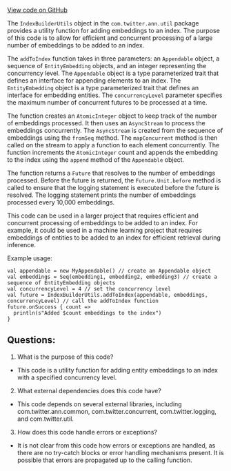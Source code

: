 [View code on GitHub](https://github.com/misbahsy/the-algorithm/ann/src/main/scala/com/twitter/ann/util/IndexBuilderUtils.scala)

The `IndexBuilderUtils` object in the `com.twitter.ann.util` package provides a utility function for adding embeddings to an index. The purpose of this code is to allow for efficient and concurrent processing of a large number of embeddings to be added to an index. 

The `addToIndex` function takes in three parameters: an `Appendable` object, a sequence of `EntityEmbedding` objects, and an integer representing the concurrency level. The `Appendable` object is a type parameterized trait that defines an interface for appending elements to an index. The `EntityEmbedding` object is a type parameterized trait that defines an interface for embedding entities. The `concurrencyLevel` parameter specifies the maximum number of concurrent futures to be processed at a time.

The function creates an `AtomicInteger` object to keep track of the number of embeddings processed. It then uses an `AsyncStream` to process the embeddings concurrently. The `AsyncStream` is created from the sequence of embeddings using the `fromSeq` method. The `mapConcurrent` method is then called on the stream to apply a function to each element concurrently. The function increments the `AtomicInteger` count and appends the embedding to the index using the `append` method of the `Appendable` object. 

The function returns a `Future` that resolves to the number of embeddings processed. Before the future is returned, the `Future.Unit.before` method is called to ensure that the logging statement is executed before the future is resolved. The logging statement prints the number of embeddings processed every 10,000 embeddings.

This code can be used in a larger project that requires efficient and concurrent processing of embeddings to be added to an index. For example, it could be used in a machine learning project that requires embeddings of entities to be added to an index for efficient retrieval during inference. 

Example usage:

```
val appendable = new MyAppendable() // create an Appendable object
val embeddings = Seq(embedding1, embedding2, embedding3) // create a sequence of EntityEmbedding objects
val concurrencyLevel = 4 // set the concurrency level
val future = IndexBuilderUtils.addToIndex(appendable, embeddings, concurrencyLevel) // call the addToIndex function
future.onSuccess { count =>
  println(s"Added $count embeddings to the index")
}
```
## Questions: 
 1. What is the purpose of this code?
- This code is a utility function for adding entity embeddings to an index with a specified concurrency level.

2. What external dependencies does this code have?
- This code depends on several external libraries, including com.twitter.ann.common, com.twitter.concurrent, com.twitter.logging, and com.twitter.util.

3. How does this code handle errors or exceptions?
- It is not clear from this code how errors or exceptions are handled, as there are no try-catch blocks or error handling mechanisms present. It is possible that errors are propagated up to the calling function.